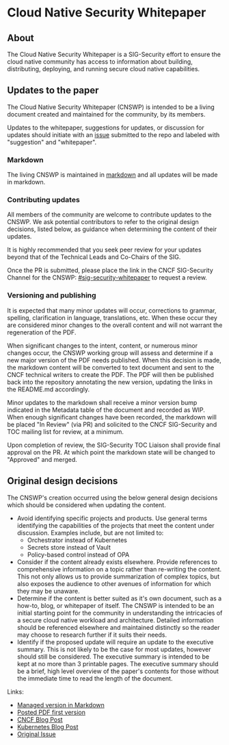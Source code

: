 # Cloud Native Security Whitepaper

## About 

The Cloud Native Security Whitepaper is a SIG-Security effort to ensure
the cloud native community has access to information about building,
distributing, deploying, and running secure cloud native capabilities.

## Updates to the paper 

The Cloud Native Security Whitepaper (CNSWP) is intended to be a living 
document created and maintained for the community, by its members.  

Updates to the whitepaper, suggestions for updates, or discussion for updates
should initiate with an [issue](https://github.com/cncf/sig-security/issues) submitted to the repo and labeled with
"suggestion" and "whitepaper".

### Markdown 

The living CNSWP is maintained in [markdown](https://github.com/cncf/tag-security/blob/main/security-whitepaper/cloud-native-security-whitepaper.md) and all updates will be made in
 markdown.  

### Contributing updates 

All members of the community are welcome to contribute updates to the CNSWP.
We ask potential contributors to refer to the original design decisions, 
listed below, as guidance when determining the content of their updates.

It is highly recommended that you seek peer review for your updates beyond that
of the Technical Leads and Co-Chairs of the SIG.

Once the PR is submitted, please place the link in the CNCF SIG-Security Channel
for the CNSWP: [#sig-security-whitepaper](https://app.slack.com/client/T08PSQ7BQ/C017K5AN70T) to request a review.

### Versioning and publishing 

It is expected that many minor updates will occur, corrections to grammar, 
spelling, clarification in language, translations, etc.  When these occur 
they are considered minor changes to the overall content and will not warrant
 the regeneration of the PDF.

When significant changes to the intent, content, or numerous minor changes
occur, the CNSWP working group will assess and determine if a new major version
of the PDF needs published.  When this decision is made, the markdown content
will be converted to text document and sent to the CNCF technical writers to
create the PDF.  The PDF will then be published back into the repository
annotating the new version, updating the links in the README.md accordingly.

Minor updates to the markdown shall receive a minor version bump indicated in the
Metadata table of the document and recorded as WIP.  When enough significant
changes have been recorded, the markdown will be placed "In Review" (via PR) and
solicited to the CNCF SIG-Security and TOC mailing list for review, at a minimum.

Upon completion of review, the SIG-Security TOC Liaison shall provide final
approval on the PR.  At which point the markdown state will be changed to
"Approved" and merged. 

## Original design decisions
 
The CNSWP's creation occurred using the below general design decisions which 
should be considered when updating the content.  
* Avoid identifying specific projects and products.  Use general terms
  identifying the capabilities of the projects that meet the content under
discussion.  Examples include, but are not limited to:
  * Orchestrator instead of Kubernetes
  * Secrets store instead of Vault
  * Policy-based control instead of OPA
* Consider if the content already exists elsewhere.  Provide references to
  comprehensive information on a topic rather than re-writing the content.  This
not only allows us to provide summarization of complex topics, but also exposes
the audience to other avenues of information for which they may be unaware.
* Determine if the content is better suited as it's own document, such as a
  how-to, blog, or whitepaper of itself.  The CNSWP is intended to be an initial
starting point for the community in understanding the intricacies of a secure
cloud native workload and architecture.  Detailed information should be
referenced elsewhere and maintained distinctly so the reader may choose to
research further if it suits their needs.
* Identify if the proposed update will require an update to the executive
  summary.  This is not likely to be the case for most updates, however should
still be considered.  The executive summary is intended to be kept at no more
than 3 printable pages.  The executive summary should be a brief, high level
overview of the paper's contents for those without the immediate time to read
the length of the document.

Links:
* [Managed version in  Markdown](https://github.com/cncf/tag-security/blob/main/security-whitepaper/cloud-native-security-whitepaper.md)
* [Posted PDF first  version](https://github.com/cncf/tag-security/blob/main/security-whitepaper/CNCF_cloud-native-security-whitepaper-Nov2020.pdf)
* [CNCF Blog  Post](https://www.cncf.io/blog/2020/11/18/announcing-the-cloud-native-security-white-paper/)
* [Kubernetes Blog  Post](https://kubernetes.io/blog/2020/11/18/cloud-native-security-for-your-clusters/)
* [Original Issue](https://github.com/cncf/sig-security/issues/138)
